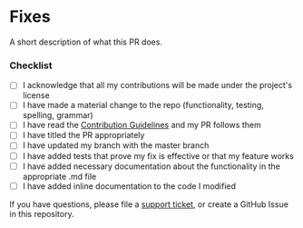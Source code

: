 <!--
We appreciate the effort for this pull request but before that please make sure you read the contribution guidelines, then fill out the blanks below.

Please format the PR title appropriately based on the type of change:
  <type>[!]: <description>
Where <type> is one of: docs, chore, feat, fix, test.
Add a '!' after the type for breaking changes (e.g. feat!: new breaking feature).

**All third-party contributors acknowledge that any contributions they provide will be made under the same open-source license that the open-source project is provided under.**

Please enter each Issue number you are resolving in your PR after one of the following words [Fixes, Closes, Resolves]. This will auto-link these issues and close them when this PR is merged!
e.g.
Fixes #1
Closes #2
-->

# Fixes #

A short description of what this PR does.

### Checklist

- [ ] I acknowledge that all my contributions will be made under the project's license
- [ ] I have made a material change to the repo (functionality, testing, spelling, grammar)
- [ ] I have read the [Contribution Guidelines](CONTRIBUTING.md) and my PR follows them
- [ ] I have titled the PR appropriately
- [ ] I have updated my branch with the master branch
- [ ] I have added tests that prove my fix is effective or that my feature works
- [ ] I have added necessary documentation about the functionality in the appropriate .md file
- [ ] I have added inline documentation to the code I modified

If you have questions, please file a [support ticket](https://twilio.com/help/contact), or create a GitHub Issue in this
repository.
